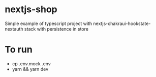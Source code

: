 # nextjs-shop
Simple example of typescript project with nextjs-chakraui-hookstate-nextauth stack with persistence in store

# To run
- cp .env.mock .env
- yarn && yarn dev

